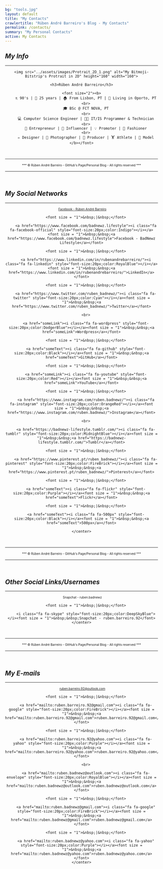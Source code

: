 ```yaml
---
bg: "tools.jpg"
layout: default
title: "My Contacts"
crawlertitle: "Rúben André Barreiro's Blog - My Contacts"
permalink: /contacts/
summary: "My Personal Contacts"
active: My Contacts
---
```


<style>
.button {
    background-color: #CCCCCC; /* Medium Grey */
    border: none;
    color: white;
    padding: 20px;
    text-align: center;
    text-decoration: none;
    display: inline-block;
    font-size: 16px;
    margin: 4px 2px;
    cursor: pointer;
}
</style>

<h2 id="myinfo"><i>My Info</i></h2>
<hr/>

<center>

    <img src="../assets/images/Protrait_2D_1.png" alt="My Bitmoji-Bitstrip's Protrait in 2D" height="160" width="160">

    <h3>Rúben André Barreiro</h3>
    
    <font size="2"><b>
        ♏ 90's | 🎂 25 years | 🏠 From Lisbon, PT | 📍 Living in Oporto, PT
        <br>
        🎓 BSc @ FCT NOVA, PT
        <br>
        💻 Computer Science Engineer | 👨‍💻 IT/IS Programmer & Technician
        <br>
        💼 Entrepreneur | 👥 Influencer | 💡 Promoter | 👔 Fashioner
        <br>
        ✏️ Designer | 📸 Photographer | 🎥 Producer | 🏋️ Athlete | 🚶 Model
    </b></font>
</center>

<br>
<hr/>
<center><font size="1">*** © Rúben André Barreiro - GitHub's Page/Personal Blog - All rights reserved ***</font></center>
<hr/>
<br>

<link rel="stylesheet" href="https://fonts.googleapis.com/css?family=Oswald">
<link rel="stylesheet" href="https://fonts.googleapis.com/css?family=Open Sans">
<link rel="stylesheet" href="https://cdnjs.cloudflare.com/ajax/libs/font-awesome/4.7.0/css/font-awesome.min.css">
<link rel="stylesheet" href="https://www.w3schools.com/w3css/3/w3.css">

<h2 id="socialnetworks"><i>My Social Networks</i></h2>
<hr/>
        
<div class="w3-container w3-xlarge w3-padding">
    <center>
        <a href="https://www.facebook.com/rubenandrebarreiro"><i class="fa fa-facebook-official" style="font-size:20px;color:Indigo"></i></a><font size = "1">&nbsp;&nbsp;<a href="https://www.facebook.com/rubenandrebarreiro">Facebook - Rúben André Barreiro</a></font>
        
        <font size = "1">&nbsp;|&nbsp;</font>
        
        <a href="https://www.facebook.com/badnewz.lifestyle"><i class="fa fa-facebook-official" style="font-size:20px;color:Indigo"></i></a><font size = "1">&nbsp;&nbsp;<a href="https://www.facebook.com/badnewz.lifestyle">Facebook - BadNewz Lifestyle</a></font>
        
        <font size = "1">&nbsp;|&nbsp;</font>
        
        <a href="https://www.linkedin.com/in/rubenandrebarreiro/"><i class="fa fa-linkedin" style="font-size:20px;color:RoyalBlue"></i></a><font size = "1">&nbsp;&nbsp;<a href="https://www.linkedin.com/in/rubenandrebarreiro/">LinkedIn</a></font>
        
        <font size = "1">&nbsp;|&nbsp;</font>
        
        <a href="https://www.twitter.com/ruben_badnewz/"><i class="fa fa-twitter" style="font-size:20px;color:Cyan"></i></a><font size = "1">&nbsp;&nbsp;<a href="https://www.twitter.com/ruben_badnewz/">Twitter</a></font>
        
        <br>
        
        <a href="someLink"><i class="fa fa-wordpress" style="font-size:20px;color:DodgerBlue"></i></a><font size = "1">&nbsp;&nbsp;<a href="someLink">Wordpress</a></font>
        
        <font size = "1">&nbsp;|&nbsp;</font>
        
        <a href="someText"><i class="fa fa-github" style="font-size:20px;color:Black"></i></a><font size = "1">&nbsp;&nbsp;<a href="someText">GitHub</a></font>
        
        <font size = "1">&nbsp;|&nbsp;</font>
        
        <a href="someLink"><i class="fa fa-youtube" style="font-size:20px;color:Red"></i></a><font size = "1">&nbsp;&nbsp;<a href="someLink">YouTube</a></font>
        
        <font size = "1">&nbsp;|&nbsp;</font>
         
        <a href="https://www.instagram.com/ruben.badnewz/"><i class="fa fa-instagram" style="font-size:20px;color:OrangeRed"></i></a><font size = "1">&nbsp;&nbsp;<a href="https://www.instagram.com/ruben.badnewz/">Instagram</a></font>
         
        <br>
        
        <a href="https://badnewz-lifestyle.tumblr.com/"><i class="fa fa-tumblr" style="font-size:20px;color:MidnightBlue"></i></a><font size = "1">&nbsp;&nbsp;<a href="https://badnewz-lifestyle.tumblr.com/">Tumblr</a></font>
        
        <font size = "1">&nbsp;|&nbsp;</font>
        
        <a href="https://www.pinterest.pt/ruben_badnewz/"><i class="fa fa-pinterest" style="font-size:20px;color:FireBrick"></i></a><font size = "1">&nbsp;&nbsp;<a href="https://www.pinterest.pt/ruben_badnewz/">Pinterest</a></font>
        
        <font size = "1">&nbsp;|&nbsp;</font>
        
        <a href="someText"><i class="fa fa-flickr" style="font-size:20px;color:Purple"></i></a><font size = "1">&nbsp;&nbsp;<a href="someText">Flickr</a></font>
        
        <font size = "1">&nbsp;|&nbsp;</font>
        
        <a href="someText"><i class="fa fa-500px" style="font-size:20px;color:Black"></i></a><font size = "1">&nbsp;&nbsp;<a href="someText">500px</a></font>
        
    </center>
</div>

<br>
<hr/>
<center><font size="1">*** © Rúben André Barreiro - GitHub's Page/Personal Blog - All rights reserved ***</font></center>
<hr/>
<br>

<h2 id="othersociallinksusernames"><i>Other Social Links/Usernames</i></h2>
<hr/>

<div class="w3-container w3-xlarge w3-padding">
    <center>
        <i class="fa fa-snapchat" style="font-size:20px;color:Yellow"></i><font size = "1">&nbsp;&nbsp;Snapchat - ruben.badnewz</font>
    
        <font size = "1">&nbsp;|&nbsp;</font>
        
        <i class="fa fa-skype" style="font-size:20px;color:DeepSkyBlue"></i><font size = "1">&nbsp;&nbsp;Snapchat - ruben.barreiro.92</font>
    </center>
</div>

<br>
<hr/>
<center><font size="1">*** © Rúben André Barreiro - GitHub's Page/Personal Blog - All rights reserved ***</font></center>
<hr/>
<br>

<h2 id="emails"><i>My E-mails</i></h2>
<hr/>

<div>
    <center>
        <a href="mailto:ruben.barreiro.92@outlook.com"><i class="fa fa-envelope" style="font-size:20px;color:RoyalBlue"></i></a><font size = "1">&nbsp;&nbsp;<a href="mailto:ruben.barreiro.92@outlook.com">ruben.barreiro.92@outlook.com</a></font>
        
        <font size = "1">&nbsp;|&nbsp;</font>
        
        <a href="mailto:ruben.barreiro.92@gmail.com"><i class="fa fa-google" style="font-size:20px;color:FireBrick"></i></a><font size = "1">&nbsp;&nbsp;<a href="mailto:ruben.barreiro.92@gmail.com">ruben.barreiro.92@gmail.com</a></font>
        
        <font size = "1">&nbsp;|&nbsp;</font>
        
        <a href="mailto:ruben.barreiro.92@yahoo.com"><i class="fa fa-yahoo" style="font-size:20px;color:Purple"></i></a><font size = "1">&nbsp;&nbsp;<a href="mailto:ruben.barreiro.92@yahoo.com">ruben.barreiro.92@yahoo.com</a></font>
        
        <br>
        
        <a href="mailto:ruben.badnewz@outlook.com"><i class="fa fa-envelope" style="font-size:20px;color:RoyalBlue"></i></a><font size = "1">&nbsp;&nbsp;<a href="mailto:ruben.badnewz@outlook.com">ruben.badnewz@outlook.com</a></font>
        
        <font size = "1">&nbsp;|&nbsp;</font>
        
        <a href="mailto:ruben.badnewz@gmail.com"><i class="fa fa-google" style="font-size:20px;color:FireBrick"></i></a><font size = "1">&nbsp;&nbsp;<a href="mailto:ruben.badnewz@gmail.com">ruben.badnewz@gmail.com</a></font>
        
        <font size = "1">&nbsp;|&nbsp;</font>
        
        <a href="mailto:ruben.badnewz@yahoo.com"><i class="fa fa-yahoo" style="font-size:20px;color:Purple"></i></a><font size = "1">&nbsp;&nbsp;<a href="mailto:ruben.badnewz@yahoo.com">ruben.badnewz@yahoo.com</a></font>
    </center>
</div>